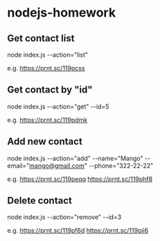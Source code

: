 # nodejs-homework

## Get contact list
node index.js --action="list"

e.g. https://prnt.sc/119pcss

## Get contact by "id"
node index.js --action="get" --id=5

e.g. https://prnt.sc/119pdmk  

## Add new contact
node index.js --action="add" --name="Mango" --email="mango@gmail.com" --phone="322-22-22"

e.g. https://prnt.sc/119peqq   https://prnt.sc/119phf8

## Delete contact
node index.js --action="remove" --id=3

e.g. https://prnt.sc/119pf6d  https://prnt.sc/119pii6
